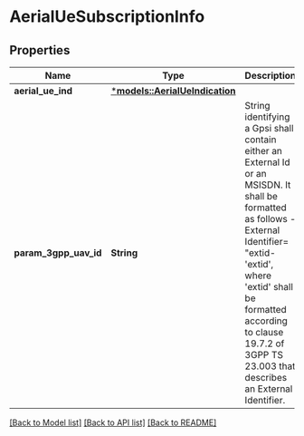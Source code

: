 # AerialUeSubscriptionInfo

## Properties
Name | Type | Description | Notes
------------ | ------------- | ------------- | -------------
**aerial_ue_ind** | [***models::AerialUeIndication**](AerialUeIndication.md) |  | 
**param_3gpp_uav_id** | **String** | String identifying a Gpsi shall contain either an External Id or an MSISDN.  It shall be formatted as follows -External Identifier= \"extid-'extid', where 'extid'  shall be formatted according to clause 19.7.2 of 3GPP TS 23.003 that describes an  External Identifier.   | [optional] [default to None]

[[Back to Model list]](../README.md#documentation-for-models) [[Back to API list]](../README.md#documentation-for-api-endpoints) [[Back to README]](../README.md)


